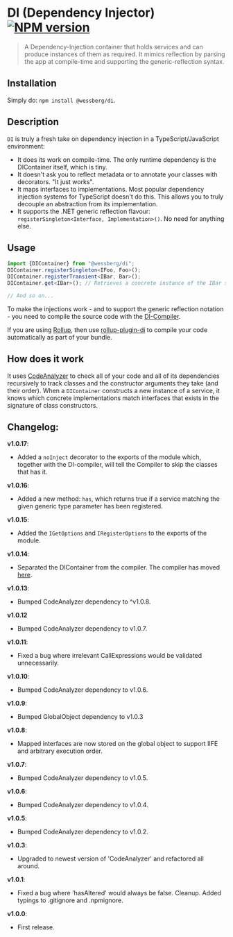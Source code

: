 # DI (Dependency Injector) [![NPM version][npm-image]][npm-url]
> A Dependency-Injection container that holds services and can produce instances of them as required. It mimics reflection by parsing the app at compile-time and supporting the generic-reflection syntax.

## Installation
Simply do: `npm install @wessberg/di`.

## Description

`DI` is truly a fresh take on dependency injection in a TypeScript/JavaScript environment:

- It does its work on compile-time. The only runtime dependency is the DIContainer itself, which is tiny.
- It doesn't ask you to reflect metadata or to annotate your classes with decorators. "It just works".
- It maps interfaces to implementations. Most popular dependency injection systems for TypeScript doesn't do this. This allows you to truly decouple an abstraction from its implementation.
- It supports the .NET generic reflection flavour: `registerSingleton<Interface, Implementation>()`. No need for anything else.

## Usage
```typescript
import {DIContainer} from "@wessberg/di";
DIContainer.registerSingleton<IFoo, Foo>();
DIContainer.registerTransient<IBar, Bar>();
DIContainer.get<IBar>(); // Retrieves a concrete instance of the IBar service.

// And so on...
```

To make the injections work - and to support the generic reflection notation - you need to compile the source code with the [DI-Compiler](https://github.com/wessberg/DI-compiler).

If you are using [Rollup](https://github.com/rollup/rollup), then use [rollup-plugin-di](https://github.com/wessberg/rollup-plugin-di) to compile your code automatically as part of your bundle.

## How does it work

It uses [CodeAnalyzer](https://github.com/wessberg/CodeAnalyzer) to check all of your code and all of its dependencies recursively to track classes and the constructor arguments they take (and their order). When a `DIContainer` constructs a new instance of a service, it knows which concrete implementations match interfaces that exists in the signature of class constructors.


## Changelog:

**v1.0.17**:

- Added a `noInject` decorator to the exports of the module which, together with the DI-compiler, will tell the Compiler to skip the classes that has it.

**v1.0.16**:

- Added a new method: `has`, which returns true if a service matching the given generic type parameter has been registered.

**v1.0.15**:

- Added the `IGetOptions` and `IRegisterOptions` to the exports of the module.

**v1.0.14**:

- Separated the DIContainer from the compiler. The compiler has moved [here](https://www.npmjs.com/package/@wessberg/di-compiler).

**v1.0.13**:

- Bumped CodeAnalyzer dependency to ^v1.0.8.

**v1.0.12**

- Bumped CodeAnalyzer dependency to v1.0.7.

**v1.0.11**:

- Fixed a bug where irrelevant CallExpressions would be validated unnecessarily.

**v1.0.10**:

- Bumped CodeAnalyzer dependency to v1.0.6.

**v1.0.9**:

- Bumped GlobalObject dependency to v1.0.3

**v1.0.8**:

- Mapped interfaces are now stored on the global object to support IIFE and arbitrary execution order.

**v1.0.7**:

- Bumped CodeAnalyzer dependency to v1.0.5.

**v1.0.6**:

- Bumped CodeAnalyzer dependency to v1.0.4.

**v1.0.5**:

- Bumped CodeAnalyzer dependency to v1.0.2.

**v1.0.3**:

- Upgraded to newest version of 'CodeAnalyzer' and refactored all around.

**v1.0.1**:

- Fixed a bug where 'hasAltered' would always be false. Cleanup. Added typings to .gitignore and .npmignore.

**v1.0.0**:

- First release.

[npm-url]: https://npmjs.org/package/@wessberg/di
[npm-image]: https://badge.fury.io/js/@wessberg/di.svg
